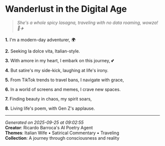 # Wanderlust in the Digital Age

> *She's a whole spicy lasagna, traveling with no data roaming, wowza! 🍝✈️*

**1.** I'm a modern-day adventurer, 🌍


**2.** Seeking la dolce vita, Italian-style.


**3.** With amore in my heart, I embark on this journey, 💕


**4.** But satire's my side-kick, laughing at life's irony.


**5.** From TikTok trends to travel bans, I navigate with grace,


**6.** In a world of screens and memes, I crave new spaces.


**7.** Finding beauty in chaos, my spirit soars,


**8.** Living life's poem, with Gen Z's applause.



---

*Generated on 2025-09-25 at 09:02:55*  
**Creator**: Ricardo Barroca's AI Poetry Agent  
**Themes**: Italian Wife • Satirical Commentary • Traveling  
**Collection**: A journey through consciousness and reality